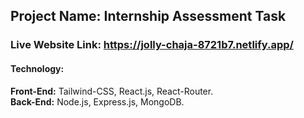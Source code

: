 ## Project Name: Internship Assessment Task ##
### Live Website Link: https://jolly-chaja-8721b7.netlify.app/ ###


#### Technology: ####
**Front-End:** Tailwind-CSS, React.js, React-Router. <br>
**Back-End:** Node.js, Express.js, MongoDB.
